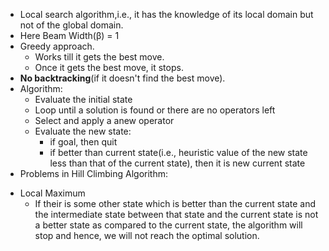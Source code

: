 - Local search algorithm,i.e., it has the knowledge of its local domain but not of the global domain.
- Here Beam Width(β) = 1
- Greedy approach.
  * Works till it gets the best move.
  * Once it gets the best move, it stops.
- **No backtracking**(if it doesn't find the best move).
- Algorithm:
  * Evaluate the initial state
  * Loop until a solution is found or there are no operators left
  * Select and apply a anew operator
  * Evaluate the new state:
      * if goal, then quit
      * if better than current state(i.e., heuristic value of the new state less than that of the current state), then it is new current state
- Problems in Hill Climbing Algorithm:
 * Local Maximum
   * If their is some other state which is better than the current state and the intermediate state between that state and the current state is not a better state as compared to        the current state, the algorithm will stop and hence, we will not reach the optimal solution.
